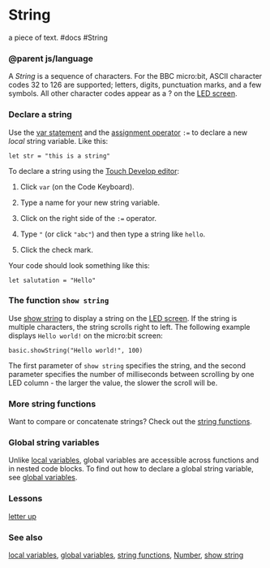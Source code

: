 # String

a piece of text. #docs #String

### @parent js/language

A *String* is a sequence of characters. For the BBC micro:bit, ASCII character codes 32 to 126 are supported; letters, digits, punctuation marks, and a few symbols. All other character codes appear as a ? on the [LED screen](/microbit/device/screen).

### Declare a string

Use the [var statement](/microbit/reference/variables/var) and the [assignment operator](/microbit/reference/variables/assign) `:=` to declare a new *local* string variable. Like this:

```
let str = "this is a string"
```

To declare a string using the [Touch Develop editor](/microbit/js/editor):

1. Click `var` (on the Code Keyboard).

2. Type a name for your new string variable.

2. Click on the right side of the `:=` operator.

3. Type `"` (or click `"abc"`) and then type a string like `hello`.

4. Click the check mark.

Your code should look something like this:

```
let salutation = "Hello"
```

### The function `show string`

Use [show string](/microbit/reference/basic/show-string) to display a string on the [LED screen](/microbit/device/screen). If the string is multiple characters, the string scrolls right to left. The following example displays `Hello world!` on the micro:bit screen:

```
basic.showString("Hello world!", 100)
```

The first parameter of `show string` specifies the string, and the second parameter specifies the number of milliseconds between scrolling by one LED column - the larger the value, the slower the scroll will be.

### More string functions

Want to compare or concatenate strings? Check out the [string functions](/microbit/reference/types/string-functions).

### Global string variables

Unlike [local variables](/microbit/reference/variables/var), global variables are accessible across functions and in nested code blocks. To find out how to declare a global string variable, see [global variables](/microbit/js/data).

### Lessons

[letter up](/microbit/lessons/letter-up)

### See also

[local variables](/microbit/reference/variables/var), [global variables](/microbit/js/data), [string functions](/microbit/reference/types/string-functions), [Number](/microbit/reference/types/number), [show string](/microbit/reference/basic/show-string)

